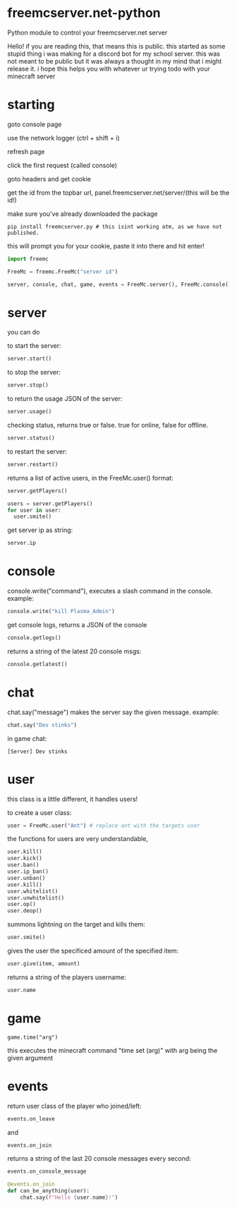 # freemcserver.net-python
Python module to control your freemcserver.net server


Hello! if you are reading this, that means this is public.
this started as some stupid thing i was making for a discord bot for my school server.
this was not meant to be public but it was always a thought in my mind that i might release it.
i hope this helps you with whatever ur trying todo with your minecraft server


# starting

goto console page

use the network logger (ctrl + shift + i)

refresh page

click the first request (called console)

goto headers and get cookie

get the id from the topbar url,  panel.freemcserver.net/server/(this will be the id!)

make sure you've already downloaded the package
```
pip install freemcserver.py # this isint working atm, as we have not published.
```

this will prompt you for your cookie, paste it into there and hit enter!
```py
import freemc

FreeMc = freemc.FreeMc("server id")

server, console, chat, game, events = FreeMc.server(), FreeMc.console(), FreeMc.chat(), FreeMc.game(), FreeMc.events()
```




# server

you can do

to start the server:
```py
server.start()
```

to stop the server:
```py
server.stop()
```

to return the usage JSON of the server:
```py
server.usage()
```

checking status, returns true or false. true for online, false for offline.
```py
server.status()
```

to restart the server:
```py
server.restart()
```

returns a list of active users, in the FreeMc.user() format:
```py
server.getPlayers()
```
```py
users = server.getPlayers()
for user in user:
  user.smite()
```

get server ip as string:
```py
server.ip
```

# console

console.write("command"), executes a slash command in the console.
example:
```py
console.write("kill Plasma_Admin")
```

get console logs, returns a JSON of the console
```py
console.getlogs()
```

returns a string of the latest 20 console msgs:
```py
console.getlatest()
```
# chat

chat.say("message") makes the server say the given message.
example:
```py
chat.say("Dev stinks")
```
in game chat:
```
[Server] Dev stinks
```

# user
this class is a little different, it handles users!

to create a user class:
```py
user = FreeMc.user("Ant") # replace ant with the targets user
```

the functions for users are very understandable,
```py
user.kill()
user.kick()
user.ban()
user.ip_ban()
user.unban()
user.kill()
user.whitelist()
user.unwhitelist()
user.op()
user.deop()
```

summons lightning on the target and kills them:
```py
user.smite()
```

gives the user the specificed amount of the specified item:
```py
user.give(item, amount)
```

returns a string of the players username:
```py
user.name
```



# game
```
game.time("arg")
```
this executes the minecraft command "time set (arg)" with arg being the given argument 

# events


return user class of the player who joined/left:
```py
events.on_leave
```
and
```py
events.on_join
```

returns a string of the last 20 console messages every second:
```py
events.on_console_message
```
```py
@events.on_join
def can_be_anything(user):
    chat.say(f"Hello {user.name}!")
```
